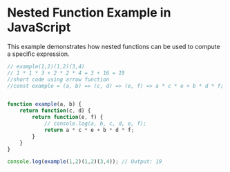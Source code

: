 # Nested Function Example in JavaScript

This example demonstrates how nested functions can be used to compute a specific expression.

```javascript
// example(1,2)(1,2)(3,4)
// 1 * 1 * 3 + 2 * 2 * 4 = 3 + 16 = 19
//short code using arrow function
//const example = (a, b) => (c, d) => (e, f) => a * c * e + b * d * f;


function example(a, b) {
    return function(c, d) {
        return function(e, f) {
            // console.log(a, b, c, d, e, f);
            return a * c * e + b * d * f;
        }
    }
}

console.log(example(1,2)(1,2)(3,4)); // Output: 19
